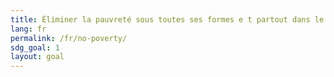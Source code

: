 ```yaml
---
title: Éliminer la pauvreté sous toutes ses formes e t partout dans le monde
lang: fr
permalink: /fr/no-poverty/
sdg_goal: 1
layout: goal
---
```

